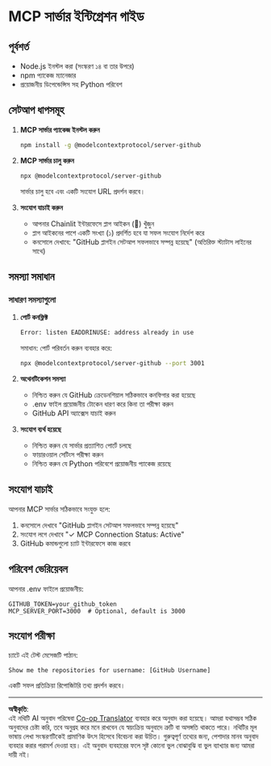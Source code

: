 <!--
CO_OP_TRANSLATOR_METADATA:
{
  "original_hash": "c4be907703b836d1a1c360db20da4de9",
  "translation_date": "2025-08-29T13:36:07+00:00",
  "source_file": "11-agentic-protocols/code_samples/github-mcp/MCP_SETUP.md",
  "language_code": "bn"
}
-->
# MCP সার্ভার ইন্টিগ্রেশন গাইড

## পূর্বশর্ত
- Node.js ইনস্টল করা (সংস্করণ ১৪ বা তার উপরে)
- npm প্যাকেজ ম্যানেজার
- প্রয়োজনীয় ডিপেন্ডেন্সিস সহ Python পরিবেশ

## সেটআপ ধাপসমূহ

1. **MCP সার্ভার প্যাকেজ ইনস্টল করুন**
   ```bash
   npm install -g @modelcontextprotocol/server-github
   ```

2. **MCP সার্ভার চালু করুন**
   ```bash
   npx @modelcontextprotocol/server-github
   ```  
   সার্ভার চালু হবে এবং একটি সংযোগ URL প্রদর্শন করবে।

3. **সংযোগ যাচাই করুন**
   - আপনার Chainlit ইন্টারফেসে প্লাগ আইকন (🔌) খুঁজুন  
   - প্লাগ আইকনের পাশে একটি সংখ্যা (১) প্রদর্শিত হবে যা সফল সংযোগ নির্দেশ করে  
   - কনসোলে দেখাবে: "GitHub প্লাগইন সেটআপ সফলভাবে সম্পন্ন হয়েছে" (অতিরিক্ত স্ট্যাটাস লাইনের সাথে)

## সমস্যা সমাধান

### সাধারণ সমস্যাগুলো

1. **পোর্ট কনফ্লিক্ট**
   ```bash
   Error: listen EADDRINUSE: address already in use
   ```  
   সমাধান: পোর্ট পরিবর্তন করুন ব্যবহার করে:  
   ```bash
   npx @modelcontextprotocol/server-github --port 3001
   ```

2. **অথেনটিকেশন সমস্যা**
   - নিশ্চিত করুন যে GitHub ক্রেডেনশিয়াল সঠিকভাবে কনফিগার করা হয়েছে  
   - .env ফাইল প্রয়োজনীয় টোকেন ধারণ করে কিনা তা পরীক্ষা করুন  
   - GitHub API অ্যাক্সেস যাচাই করুন  

3. **সংযোগ ব্যর্থ হয়েছে**
   - নিশ্চিত করুন যে সার্ভার প্রত্যাশিত পোর্টে চলছে  
   - ফায়ারওয়াল সেটিংস পরীক্ষা করুন  
   - নিশ্চিত করুন যে Python পরিবেশে প্রয়োজনীয় প্যাকেজ রয়েছে  

## সংযোগ যাচাই

আপনার MCP সার্ভার সঠিকভাবে সংযুক্ত হলে:
1. কনসোলে দেখাবে "GitHub প্লাগইন সেটআপ সফলভাবে সম্পন্ন হয়েছে"  
2. সংযোগ লগে দেখাবে "✓ MCP Connection Status: Active"  
3. GitHub কমান্ডগুলো চ্যাট ইন্টারফেসে কাজ করবে  

## পরিবেশ ভেরিয়েবল

আপনার .env ফাইলে প্রয়োজনীয়:
```
GITHUB_TOKEN=your_github_token
MCP_SERVER_PORT=3000  # Optional, default is 3000
```

## সংযোগ পরীক্ষা

চ্যাটে এই টেস্ট মেসেজটি পাঠান:
```
Show me the repositories for username: [GitHub Username]
```  
একটি সফল প্রতিক্রিয়া রিপোজিটরি তথ্য প্রদর্শন করবে।

---

**অস্বীকৃতি**:  
এই নথিটি AI অনুবাদ পরিষেবা [Co-op Translator](https://github.com/Azure/co-op-translator) ব্যবহার করে অনুবাদ করা হয়েছে। আমরা যথাসম্ভব সঠিক অনুবাদের চেষ্টা করি, তবে অনুগ্রহ করে মনে রাখবেন যে স্বয়ংক্রিয় অনুবাদে ত্রুটি বা অসঙ্গতি থাকতে পারে। নথিটির মূল ভাষায় লেখা সংস্করণটিকেই প্রামাণিক উৎস হিসেবে বিবেচনা করা উচিত। গুরুত্বপূর্ণ তথ্যের জন্য, পেশাদার মানব অনুবাদ ব্যবহার করার পরামর্শ দেওয়া হয়। এই অনুবাদ ব্যবহারের ফলে সৃষ্ট কোনো ভুল বোঝাবুঝি বা ভুল ব্যাখ্যার জন্য আমরা দায়ী নই।